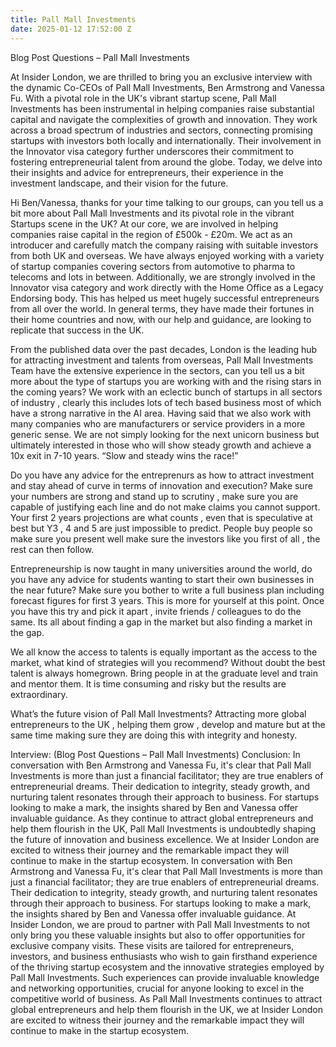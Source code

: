 ```yaml
---
title: Pall Mall Investments
date: 2025-01-12 17:52:00 Z
---
```


Blog Post Questions – Pall Mall Investments




At Insider London, we are thrilled to bring you an exclusive interview with the dynamic Co-CEOs of Pall Mall Investments, Ben Armstrong and Vanessa Fu. With a pivotal role in the UK's vibrant startup scene, Pall Mall Investments has been instrumental in helping companies raise substantial capital and navigate the complexities of growth and innovation. They work across a broad spectrum of industries and sectors, connecting promising startups with investors both locally and internationally. Their involvement in the Innovator visa category further underscores their commitment to fostering entrepreneurial talent from around the globe. Today, we delve into their insights and advice for entrepreneurs, their experience in the investment landscape, and their vision for the future.


Hi Ben/Vanessa, thanks for your time talking to our groups, can you tell us a bit more about Pall Mall Investments and its pivotal role in the vibrant Startups scene in the UK?
At our core, we are involved in helping companies raise capital in the region of £500k - £20m. We act as an introducer and carefully match the company raising with suitable investors from both UK and overseas. We have always enjoyed working with a variety of startup companies covering sectors from automotive to pharma to telecoms and lots in between. Additionally, we are strongly involved in the Innovator visa category and work directly with the Home Office as a Legacy Endorsing body. This has helped us meet hugely successful entrepreneurs from all over the world. In general terms, they have made their fortunes in their home countries and now, with our help and guidance, are looking to replicate that success in the UK.
 
From the published data over the past decades, London is the leading hub for attracting investment and talents from overseas, Pall Mall Investments Team have the extensive experience in the sectors, can you tell us a bit more about the type of startups you are working with and the rising stars in the coming years?
We work with an eclectic bunch of startups in all sectors of industry , clearly  this includes lots of tech based business most of which have a strong narrative in the AI area. Having said that we also work with many companies who are manufacturers or service providers in a more generic sense. We are not simply looking for the next unicorn business but ultimately interested in those who will show steady growth and achieve a 10x exit in 7-10 years. “Slow and steady wins the race!”


Do you have any advice for the entreprenurs as how to attract investment and stay ahead of curve in terms of innovation and execution?
Make sure your numbers are strong and stand up to scrutiny , make sure you are capable of justifying each line and do not make claims you cannot support. Your first 2 years projections are what counts , even that is speculative at best but Y3 , 4 and 5 are just impossible to predict. People buy people so make sure you present well make sure the investors like you first of all , the rest can then follow.


Entrepreneurship is now taught in many universities around the world, do you have any advice for students wanting to start their own businesses in the near future?
Make sure you bother to write a full business plan including forecast figures for first 3 years. This is more for yourself at this point. Once you have this try and pick it apart , invite friends / colleagues to do the same. Its all about finding a gap in the market but also finding a market in the gap.
 
We all know the access to talents is equally important as the access to the market, what kind of strategies will you recommend?
Without doubt the best talent is always homegrown. Bring people in at the graduate level and train and mentor them. It is time consuming and risky but the results are extraordinary.


What’s the future vision of Pall Mall Investments?
Attracting more global entrepreneurs to the UK , helping them grow , develop and mature but at the same time making sure they are doing this with integrity and honesty.
 
Interview: (Blog Post Questions – Pall Mall Investments)
Conclusion:
In conversation with Ben Armstrong and Vanessa Fu, it's clear that Pall Mall Investments is more than just a financial facilitator; they are true enablers of entrepreneurial dreams. Their dedication to integrity, steady growth, and nurturing talent resonates through their approach to business. For startups looking to make a mark, the insights shared by Ben and Vanessa offer invaluable guidance. As they continue to attract global entrepreneurs and help them flourish in the UK, Pall Mall Investments is undoubtedly shaping the future of innovation and business excellence. We at Insider London are excited to witness their journey and the remarkable impact they will continue to make in the startup ecosystem.
In conversation with Ben Armstrong and Vanessa Fu, it's clear that Pall Mall Investments is more than just a financial facilitator; they are true enablers of entrepreneurial dreams. Their dedication to integrity, steady growth, and nurturing talent resonates through their approach to business. For startups looking to make a mark, the insights shared by Ben and Vanessa offer invaluable guidance.
At Insider London, we are proud to partner with Pall Mall Investments to not only bring you these valuable insights but also to offer opportunities for exclusive company visits. These visits are tailored for entrepreneurs, investors, and business enthusiasts who wish to gain firsthand experience of the thriving startup ecosystem and the innovative strategies employed by Pall Mall Investments. Such experiences can provide invaluable knowledge and networking opportunities, crucial for anyone looking to excel in the competitive world of business.
As Pall Mall Investments continues to attract global entrepreneurs and help them flourish in the UK, we at Insider London are excited to witness their journey and the remarkable impact they will continue to make in the startup ecosystem.

